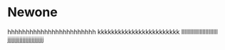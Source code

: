# Newone

hhhhhhhhhhhhhhhhhhhhhhhh
kkkkkkkkkkkkkkkkkkkkkkkk
llllllllllllllllllllllll
jjjjjjjjjjjjjjjjjjjjjjjj
